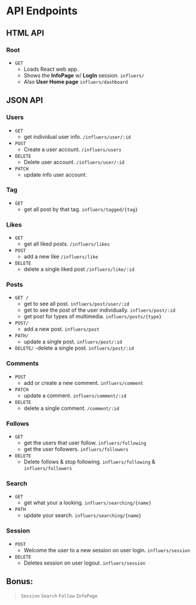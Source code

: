 # API Endpoints

## HTML API

### Root
 - `GET `
    - Loads React web app.
    - Shows the **InfoPage** w/ **LogIn** session. `influers/`
    - Also **User Home page** `influers/dashboard `

## JSON API

### Users
 - `GET`
    - get individual user info.
       `/influers/user/:id` 
 - `POST` 
    - Create a user account.
        `/influers/users`
 - `DELETE`
    - Delete user account.
    `/influers/user/:id`
 - `PATCH`
    - update info user account.

### Tag
 - `GET`
    - get all post by that tag.
        `influers/tagged/{tag}`

### Likes
 - `GET`
    - get all liked posts.
         `/influers/likes`
 - `POST`
    - add a new like 
        `/influers/like`
 - `DELETE`
    -  delete a single liked post
        `/influers/like/:id`

### Posts
 - `GET /`
    - get to see all post.
        `influers/post/user/:id`
    - get to see the post of the user individually.
         `influers/post/:id`
    - get post for types of multimedia.
        `influers/posts/{type}`
 - `POST/`
    - add a new post.
        `influers/post`
 - `PATH/`
    - update a single post.
        `influers/post/:id`
 - `DELETE/`
    -delete a single post.
        `influers/post/:id`

### Comments
 - `POST` 
    - add or create a new comment.
       `influers/comment`
 - `PATCH`
    - update a comment.
        `influers/comment/:id`
 - `DELETE`
    - delete a single comment.
        `/comment/:id`

### Follows
 - `GET`
    - get the users that user follow.
        `influers/following`
    - get the user followers.
        `influers/followers`
 - `DELETE`
    - Delete follows & stop following.
        `influers/following` & `influers/followers`

### Search
 - `GET`   
    - get what your a looking.
        `influers/searching/{name}`
 - `PATH`
    - update your search.
        `influers/searching/{name}`

### Session
 - `POST`
    - Welcome the user to a new session on user login.
        `influers/session`
 - `DELETE` 
    - Deletes session on user logout.
        `influers/session`

## Bonus:
 > `Session`
 > `Search`
 > `Follow`
 > `InfoPage`